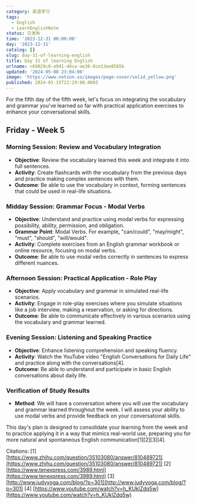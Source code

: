 ```yaml
---
category: 英语学习
tags:
  - English
  - LearnEnglishNote
status: 已发布
time: '2023-12-31 08:00:00'
day: '2023-12-31'
catalog: []
slug: day-31-of-learning-english
title: Day 31 of learning English
urlname: c69829c0-a941-48ce-ae36-0ce13ee8565b
updated: '2024-05-08 23:04:00'
image: 'https://www.notion.so/images/page-cover/solid_yellow.png'
published: 2024-01-15T22:29:00.000Z
---
```


For the fifth day of the fifth week, let's focus on integrating the vocabulary and grammar you've learned so far with practical application exercises to enhance your conversational skills.


## Friday - Week 5


### Morning Session: Review and Vocabulary Integration

- **Objective**: Review the vocabulary learned this week and integrate it into full sentences.
- **Activity**: Create flashcards with the vocabulary from the previous days and practice making complex sentences with them.
- **Outcome**: Be able to use the vocabulary in context, forming sentences that could be used in real-life situations.

### Midday Session: Grammar Focus - Modal Verbs

- **Objective**: Understand and practice using modal verbs for expressing possibility, ability, permission, and obligation.
- **Grammar Point**: Modal Verbs. For example, "can/could", "may/might", "must", "should", "will/would".
- **Activity**: Complete exercises from an English grammar workbook or online resource, focusing on modal verbs.
- **Outcome**: Be able to use modal verbs correctly in sentences to express different nuances.

### Afternoon Session: Practical Application - Role Play

- **Objective**: Apply vocabulary and grammar in simulated real-life scenarios.
- **Activity**: Engage in role-play exercises where you simulate situations like a job interview, making a reservation, or asking for directions.
- **Outcome**: Be able to communicate effectively in various scenarios using the vocabulary and grammar learned.

### Evening Session: Listening and Speaking Practice

- **Objective**: Enhance listening comprehension and speaking fluency.
- **Activity**: Watch the YouTube video "English Conversations for Daily Life" and practice along with the conversations[4].
- **Outcome**: Be able to understand and participate in basic English conversations about daily life.

### Verification of Study Results

- **Method**: We will have a conversation where you will use the vocabulary and grammar learned throughout the week. I will assess your ability to use modal verbs and provide feedback on your conversational skills.

This day's plan is designed to consolidate your learning from the week and to practice applying it in a way that mimics real-world use, preparing you for more natural and spontaneous English communication[1][2][3][4].


Citations:
[1] [https://www.zhihu.com/question/35103080/answer/810489721](https://www.zhihu.com/question/35103080/answer/810489721)
[2] [https://www.tenexpress.com/3989.html](https://www.tenexpress.com/3989.html)
[3] [http://www.judyyoga.com/blog/?p=301](http://www.judyyoga.com/blog/?p=301)
[4] [https://www.youtube.com/watch?v=h_KUklZdq5w](https://www.youtube.com/watch?v=h_KUklZdq5w)

